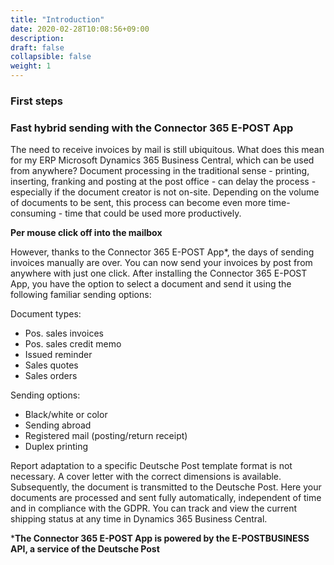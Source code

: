 ```yaml
---
title: "Introduction"
date: 2020-02-28T10:08:56+09:00
description: 
draft: false
collapsible: false
weight: 1
---
```

### First steps

### Fast hybrid sending with the Connector 365 E-POST App

The need to receive invoices by mail is still ubiquitous. What does this mean for my ERP Microsoft Dynamics 365 Business Central, which can be used from anywhere? Document processing in the traditional sense - printing, inserting, franking and posting at the post office - can delay the process - especially if the document creator is not on-site. Depending on the volume of documents to be sent, this process can become even more time-consuming - time that could be used more productively.

**Per mouse click off into the mailbox**

However, thanks to the Connector 365 E-POST App*, the days of sending invoices manually are over. You can now send your invoices by post from anywhere with just one click. After installing the Connector 365 E-POST App, you have the option to select a document and send it using the following familiar sending options:

Document types:

- Pos. sales invoices
- Pos. sales credit memo
- Issued reminder
- Sales quotes
- Sales orders

Sending options:

- Black/white or color
- Sending abroad
- Registered mail (posting/return receipt)
- Duplex printing

Report adaptation to a specific Deutsche Post template format is not necessary. A cover letter with the correct dimensions is available. Subsequently, the document is transmitted to the Deutsche Post. Here your documents are processed and sent fully automatically, independent of time and in compliance with the GDPR. You can track and view the current shipping status at any time in Dynamics 365 Business Central.



***The Connector 365 E-POST App is powered by the E-POSTBUSINESS API, a service of the Deutsche Post**